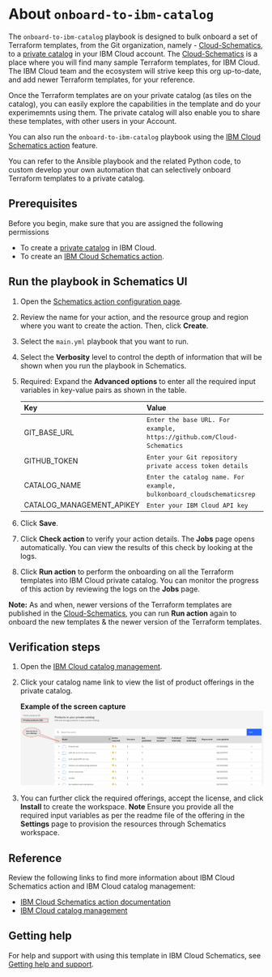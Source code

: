 # About `onboard-to-ibm-catalog`

The `onboard-to-ibm-catalog` playbook is designed to bulk onboard a set of Terraform templates, from the Git organization, namely - [Cloud-Schematics](https://github.com/Cloud-Schematics), to a [private catalog](https://cloud.ibm.com/docs/account?topic=account-account-services#catalog-management-account-management) in your IBM Cloud account.  The [Cloud-Schematics](https://github.com/Cloud-Schematics) is a place where you will find many sample Terraform templates, for IBM Cloud.  The IBM Cloud team and the ecosystem will strive keep this org up-to-date, and add newer Terraform templates, for your reference.  

Once the Terraform templates are on your private catalog (as tiles on the catalog), you can easily explore the capabilities in the template and do your experimemnts using them.  The private catalog will also enable you to share these templates, with other users in your Account. 

You can also run the `onboard-to-ibm-catalog` playbook using the [IBM Cloud Schematics action](https://cloud.ibm.com/docs/schematics?topic=schematics-about-schematics#how-to-actions) feature. 

You can refer to the Ansible playbook and the related Python code, to custom develop your own automation that can selectively onboard Terraform templates to a private catalog.  

## Prerequisites

Before you begin, make sure that you are assigned the following permissions
- To create a [private catalog](https://cloud.ibm.com/docs/account?topic=account-account-services#catalog-management-account-management) in IBM Cloud.
- To create an [IBM Cloud Schematics action](https://cloud.ibm.com/docs/schematics?topic=schematics-access).

## Run the playbook in Schematics UI

1. Open the [Schematics action configuration page](https://cloud.ibm.com/schematics/actions/create?name=ansible-is-instance-actions&url=https://github.com/Cloud-Schematics/onboard-to-ibm-catalog).
2. Review the name for your action, and the resource group and region where you want to create the action. Then, click **Create**.
3. Select the `main.yml` playbook that you want to run.
4. Select the **Verbosity** level to control the depth of information that will be shown when you run the playbook in Schematics.
5. Required: Expand the **Advanced options** to enter all the required input variables in key-value pairs as shown in the table.

    | Key | Value|
    | --- | --- |
    | GIT_BASE_URL | `Enter the base URL. For example, https://github.com/Cloud-Schematics` |
    | GITHUB_TOKEN | `Enter your Git repository private access token details` |
    | CATALOG_NAME | `Enter the catalog name. For example, bulkonboard_cloudschematicsrep` |
    | CATALOG_MANAGEMENT_APIKEY | `Enter your IBM Cloud API key` |
    
6. Click **Save**.   
7. Click **Check action** to verify your action details. The **Jobs** page opens automatically. You can view the results of this check by looking at the logs.
8. Click **Run action** to perform the onboarding on all the Terraform templates into IBM Cloud private catalog. You can monitor the progress of this action by reviewing the logs on the **Jobs** page.

**Note:** As and when, newer versions of the Terraform templates are published in the [Cloud-Schematics](https://github.com/Cloud-Schematics), you can run **Run action** again to onboard the new templates & the newer version of the Terraform templates.

## Verification steps

1. Open the [IBM Cloud catalog management](https://cloud.ibm.com/content-mgmt/catalogs).
2. Click your catalog name link to view the list of product offerings in the private catalog.

    **Example of the screen capture**
    ![List of the onboarded Terraform template in private catalog](images/private_catalog_list.png)
3. You can further click the required offerings, accept the license, and click **Install** to create the workspace. **Note** Ensure you provide all the required input variables as per the readme file of the offering in the **Settings** page to provision the resources through Schematics workspace.

## Reference

Review the following links to find more information about IBM Cloud Schematics action and IBM Cloud catalog management:

- [IBM Cloud Schematics action documentation](https://cloud.ibm.com/docs/schematics)
- [IBM Cloud catalog management](https://cloud.ibm.com/docs/account?topic=account-accountfaqs)

## Getting help

For help and support with using this template in IBM Cloud Schematics, see [Getting help and support](https://cloud.ibm.com/docs/schematics?topic=schematics-schematics-help).

